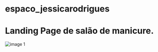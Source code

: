 # espaco_jessicarodrigues

<h1>Landing Page de salão de manicure.</h1>

![image 1](https://user-images.githubusercontent.com/113471098/223118868-f3150b9b-83a6-4391-837c-93e976cfde81.png)

